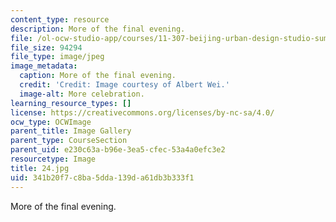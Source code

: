 ```yaml
---
content_type: resource
description: More of the final evening.
file: /ol-ocw-studio-app/courses/11-307-beijing-urban-design-studio-summer-2006/341b20f7c8ba5dda139da61db3b333f1_24.jpg
file_size: 94294
file_type: image/jpeg
image_metadata:
  caption: More of the final evening.
  credit: 'Credit: Image courtesy of Albert Wei.'
  image-alt: More celebration.
learning_resource_types: []
license: https://creativecommons.org/licenses/by-nc-sa/4.0/
ocw_type: OCWImage
parent_title: Image Gallery
parent_type: CourseSection
parent_uid: e230c63a-b96e-3ea5-cfec-53a4a0efc3e2
resourcetype: Image
title: 24.jpg
uid: 341b20f7-c8ba-5dda-139d-a61db3b333f1
---
```

More of the final evening.